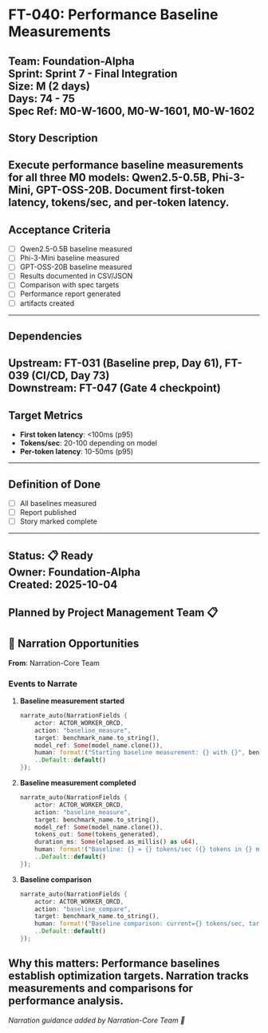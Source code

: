 # FT-040: Performance Baseline Measurements
**Team**: Foundation-Alpha  
**Sprint**: Sprint 7 - Final Integration  
**Size**: M (2 days)  
**Days**: 74 - 75  
**Spec Ref**: M0-W-1600, M0-W-1601, M0-W-1602
---
## Story Description
Execute performance baseline measurements for all three M0 models: Qwen2.5-0.5B, Phi-3-Mini, GPT-OSS-20B. Document first-token latency, tokens/sec, and per-token latency.
---
## Acceptance Criteria
- [ ] Qwen2.5-0.5B baseline measured
- [ ] Phi-3-Mini baseline measured
- [ ] GPT-OSS-20B baseline measured
- [ ] Results documented in CSV/JSON
- [ ] Comparison with spec targets
- [ ] Performance report generated
- [ ]  artifacts created
---
## Dependencies
**Upstream**: FT-031 (Baseline prep, Day 61), FT-039 (CI/CD, Day 73)  
**Downstream**: FT-047 (Gate 4 checkpoint)
---
## Target Metrics
- **First token latency**: <100ms (p95)
- **Tokens/sec**: 20-100 depending on model
- **Per-token latency**: 10-50ms (p95)
---
## Definition of Done
- [ ] All baselines measured
- [ ] Report published
- [ ] Story marked complete
---
**Status**: 📋 Ready  
**Owner**: Foundation-Alpha  
**Created**: 2025-10-04
---
Planned by Project Management Team 📋
---
## 🎀 Narration Opportunities
**From**: Narration-Core Team
### Events to Narrate
1. **Baseline measurement started**
   ```rust
   narrate_auto(NarrationFields {
       actor: ACTOR_WORKER_ORCD,
       action: "baseline_measure",
       target: benchmark_name.to_string(),
       model_ref: Some(model_name.clone()),
       human: format!("Starting baseline measurement: {} with {}", benchmark_name, model_name),
       ..Default::default()
   });
   ```
2. **Baseline measurement completed**
   ```rust
   narrate_auto(NarrationFields {
       actor: ACTOR_WORKER_ORCD,
       action: "baseline_measure",
       target: benchmark_name.to_string(),
       model_ref: Some(model_name.clone()),
       tokens_out: Some(tokens_generated),
       duration_ms: Some(elapsed.as_millis() as u64),
       human: format!("Baseline: {} = {} tokens/sec ({} tokens in {} ms)", benchmark_name, tokens_per_sec, tokens_generated, elapsed.as_millis()),
       ..Default::default()
   });
   ```
3. **Baseline comparison**
   ```rust
   narrate_auto(NarrationFields {
       actor: ACTOR_WORKER_ORCD,
       action: "baseline_compare",
       target: benchmark_name.to_string(),
       human: format!("Baseline comparison: current={} tokens/sec, target={} tokens/sec ({}% of target)", current, target, percentage),
       ..Default::default()
   });
   ```
**Why this matters**: Performance baselines establish optimization targets. Narration tracks measurements and comparisons for performance analysis.
---
*Narration guidance added by Narration-Core Team 🎀*
